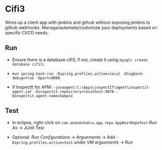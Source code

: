 # Cifi3

Wires up a client app with jenkins and github without exposing jenkins to github webhooks. 
Manage/automate/customize your deployments based on specific CI/CD needs.

## Run

* Ensure there is a database cifi3, if not, create it using `mysql> create database cifi3;`

* `mvn spring-boot:run -Dspring.profiles.active=local -Dlogback-debug=true -Dport=8080`

* If InspectIt for APM: `-javaagent:C:\Apps\inspectIT\agent\inspectit-agent.jar -Dinspectit.repository=localhost:9070 -Dinspectit.agent.name=Sample`

## Test

* In eclipse, right-click on `com.anandchakru.app.repo.AppRestRepoTest` _Run As_ -> JUnit Test

* Optional: _Run Configurations_ -> _Arguements_ -> Add `-Dspring.profiles.active=test` under _VM arguements_ -> Run